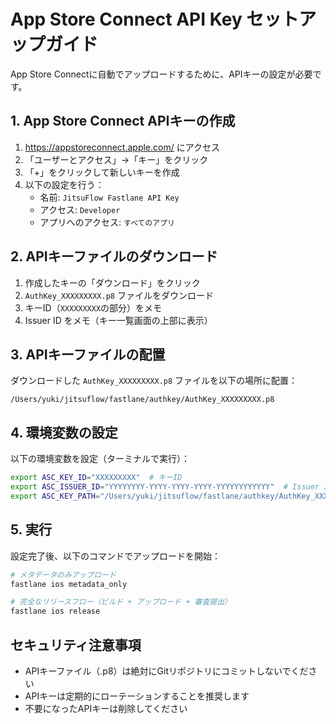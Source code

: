 # App Store Connect API Key セットアップガイド

App Store Connectに自動でアップロードするために、APIキーの設定が必要です。

## 1. App Store Connect APIキーの作成

1. https://appstoreconnect.apple.com/ にアクセス
2. 「ユーザーとアクセス」→「キー」をクリック
3. 「+」をクリックして新しいキーを作成
4. 以下の設定を行う：
   - 名前: `JitsuFlow Fastlane API Key`
   - アクセス: `Developer`
   - アプリへのアクセス: `すべてのアプリ`

## 2. APIキーファイルのダウンロード

1. 作成したキーの「ダウンロード」をクリック
2. `AuthKey_XXXXXXXXX.p8` ファイルをダウンロード
3. キーID（`XXXXXXXXX`の部分）をメモ
4. Issuer ID をメモ（キー一覧画面の上部に表示）

## 3. APIキーファイルの配置

ダウンロードした `AuthKey_XXXXXXXXX.p8` ファイルを以下の場所に配置：

```
/Users/yuki/jitsuflow/fastlane/authkey/AuthKey_XXXXXXXXX.p8
```

## 4. 環境変数の設定

以下の環境変数を設定（ターミナルで実行）：

```bash
export ASC_KEY_ID="XXXXXXXXX"  # キーID
export ASC_ISSUER_ID="YYYYYYYY-YYYY-YYYY-YYYY-YYYYYYYYYYYY"  # Issuer ID
export ASC_KEY_PATH="/Users/yuki/jitsuflow/fastlane/authkey/AuthKey_XXXXXXXXX.p8"
```

## 5. 実行

設定完了後、以下のコマンドでアップロードを開始：

```bash
# メタデータのみアップロード
fastlane ios metadata_only

# 完全なリリースフロー（ビルド + アップロード + 審査提出）
fastlane ios release
```

## セキュリティ注意事項

- APIキーファイル（.p8）は絶対にGitリポジトリにコミットしないでください
- APIキーは定期的にローテーションすることを推奨します
- 不要になったAPIキーは削除してください